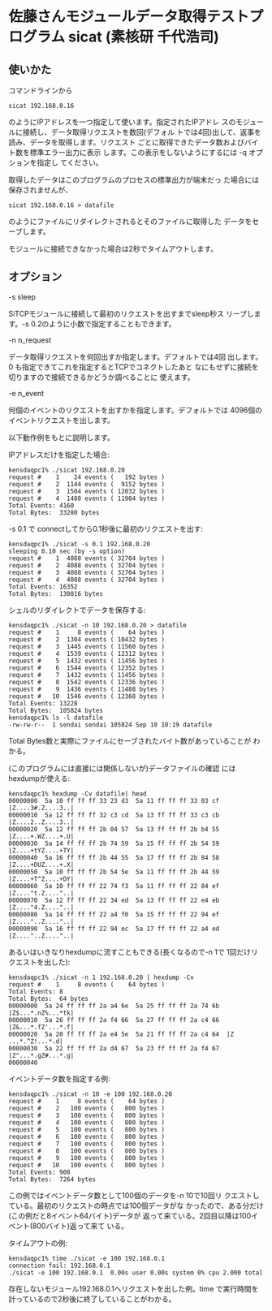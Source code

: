 # 佐藤さんモジュールデータ取得テストプログラム sicat (素核研 千代浩司)

## 使いかた

コマンドラインから

```
sicat 192.168.0.16
```

のようにIPアドレスを一つ指定して使います。指定されたIPアドレ
スのモジュールに接続し、データ取得リクエストを数回(デフォル
トでは4回)出して、返事を読み、データを取得します。リクエスト
ごとに取得できたデータ数およびバイト数を標準エラー出力に表示
します。この表示をしないようにするには -q オプションを指定し
てください。

取得したデータはこのプログラムのプロセスの標準出力が端末だっ
た場合には保存されませんが、

```
sicat 192.168.0.16 > datafile
```

のようにファイルにリダイレクトされるとそのファイルに取得した
データをセーブします。

モジュールに接続できなかった場合は2秒でタイムアウトします。

## オプション

-s sleep

SiTCPモジュールに接続して最初のリクエストを出すまでsleep秒ス
リープします。-s 0.2のように小数で指定することもできます。

-n n_request

データ取得リクエストを何回出すか指定します。デフォルトでは4回
出します。0 も指定できてこれを指定するとTCPでコネクトしたあと
なにもせずに接続を切りますので接続できるかどうか調べることに
使えます。

-e n_event

何個のイベントのリクエストを出すかを指定します。デフォルトでは
4096個のイベントリクエストを出します。

以下動作例をもとに説明します。

IPアドレスだけを指定した場合:

```
kensdaqpc1% ./sicat 192.168.0.20
request #    1    24 events (   192 bytes )
request #    2  1144 events (  9152 bytes )
request #    3  1504 events ( 12032 bytes )
request #    4  1488 events ( 11904 bytes )
Total Events: 4160
Total Bytes:  33280 bytes
```

-s 0.1 で connectしてから0.1秒後に最初のリクエストを出す:

```
kensdaqpc1% ./sicat -s 0.1 192.168.0.20
sleeping 0.10 sec (by -s option)
request #    1  4088 events ( 32704 bytes )
request #    2  4088 events ( 32704 bytes )
request #    3  4088 events ( 32704 bytes )
request #    4  4088 events ( 32704 bytes )
Total Events: 16352
Total Bytes:  130816 bytes
```

シェルのリダイレクトでデータを保存する:

```
kensdaqpc1% ./sicat -n 10 192.168.0.20 > datafile
request #    1     8 events (    64 bytes )
request #    2  1304 events ( 10432 bytes )
request #    3  1445 events ( 11560 bytes )
request #    4  1539 events ( 12312 bytes )
request #    5  1432 events ( 11456 bytes )
request #    6  1544 events ( 12352 bytes )
request #    7  1432 events ( 11456 bytes )
request #    8  1542 events ( 12336 bytes )
request #    9  1436 events ( 11488 bytes )
request #   10  1546 events ( 12368 bytes )
Total Events: 13228
Total Bytes:  105824 bytes
kensdaqpc1% ls -l datafile
-rw-rw-r--  1 sendai sendai 105824 Sep 10 10:19 datafile
```

Total Bytes数と実際にファイルにセーブされたバイト数があっていることが
わかる。

(このプログラムには直接には関係しないが)データファイルの確認
にはhexdumpが使える:

```
kensdaqpc1% hexdump -Cv datafile| head
00000000  5a 10 ff ff ff 33 23 d3  5a 11 ff ff ff 33 03 cf  |Z....3#.Z....3..|
00000010  5a 12 ff ff ff 32 c3 cd  5a 13 ff ff ff 33 c3 cb  |Z....2..Z....3..|
00000020  5a 12 ff ff ff 2b 04 57  5a 13 ff ff ff 2b b4 55  |Z....+.WZ....+.U|
00000030  5a 14 ff ff ff 2b 74 59  5a 15 ff ff ff 2b 54 59  |Z....+tYZ....+TY|
00000040  5a 16 ff ff ff 2b 44 55  5a 17 ff ff ff 2b 84 58  |Z....+DUZ....+.X|
00000050  5a 10 ff ff ff 2b 54 5e  5a 11 ff ff ff 2b 44 59  |Z....+T^Z....+DY|
00000060  5a 10 ff ff ff 22 74 f3  5a 11 ff ff ff 22 84 ef  |Z...."t.Z...."..|
00000070  5a 12 ff ff ff 22 34 ed  5a 13 ff ff ff 22 e4 eb  |Z...."4.Z...."..|
00000080  5a 14 ff ff ff 22 a4 f0  5a 15 ff ff ff 22 94 ef  |Z...."..Z...."..|
00000090  5a 16 ff ff ff 22 94 ec  5a 17 ff ff ff 22 a4 ed  |Z...."..Z...."..|
```

あるいはいきなりhexdumpに流すこともできる(長くなるので-n 1で
1回だけリクエストを出した):

```
kensdaqpc1% ./sicat -n 1 192.168.0.20 | hexdump -Cv
request #    1     8 events (    64 bytes )
Total Events: 8
Total Bytes:  64 bytes
00000000  5a 24 ff ff ff 2a a4 6e  5a 25 ff ff ff 2a 74 6b  |Z$...*.nZ%...*tk|
00000010  5a 26 ff ff ff 2a f4 66  5a 27 ff ff ff 2a c4 66  |Z&...*.fZ'...*.f|
00000020  5a 20 ff ff ff 2a e4 5e  5a 21 ff ff ff 2a c4 64  |Z ...*.^Z!...*.d|
00000030  5a 22 ff ff ff 2a d4 67  5a 23 ff ff ff 2a f4 67  |Z"...*.gZ#...*.g|
00000040
```

イベントデータ数を指定する例:

```
kensdaqpc1% ./sicat -n 10 -e 100 192.168.0.20
request #    1     8 events (    64 bytes )
request #    2   100 events (   800 bytes )
request #    3   100 events (   800 bytes )
request #    4   100 events (   800 bytes )
request #    5   100 events (   800 bytes )
request #    6   100 events (   800 bytes )
request #    7   100 events (   800 bytes )
request #    8   100 events (   800 bytes )
request #    9   100 events (   800 bytes )
request #   10   100 events (   800 bytes )
Total Events: 908
Total Bytes:  7264 bytes
```

この例ではイベントデータ数として100個のデータを-n 10で10回リ
クエストしている。最初のリクエストの時点では100個データがな
かったので、ある分だけ(この例だと8イベント64バイト)データが
返って来ている。2回目以降は100イベント(800バイト)返って来て
いる。

タイムアウトの例:

```
kensdaqpc1% time ./sicat -e 100 192.168.0.1
connection fail: 192.168.0.1
./sicat -e 100 192.168.0.1  0.00s user 0.00s system 0% cpu 2.000 total
```

存在しないモジュール192.168.0.1へリクエストを出した例。time
で実行時間を計っているので2秒後に終了していることがわかる。
